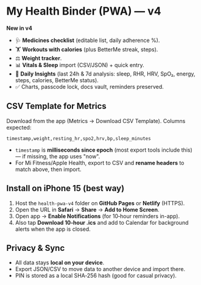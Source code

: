 # My Health Binder (PWA) — v4
**New in v4**
- 🩺 **Medicines checklist** (editable list, daily adherence %).
- 🏋️ **Workouts with calories** (plus BetterMe streak, steps).
- ⚖️ **Weight tracker**.
- 📊 **Vitals & Sleep** import (CSV/JSON) + quick entry.
- 🤖 **Daily Insights** (last 24h & 7d analysis: sleep, RHR, HRV, SpO₂, energy, steps, calories, BetterMe status).
- ✅ Charts, passcode lock, docs vault, reminders preserved.

## CSV Template for Metrics
Download from the app (Metrics → Download CSV Template). Columns expected:
```
timestamp,weight,resting_hr,spo2,hrv,bp,sleep_minutes
```
- `timestamp` is **milliseconds since epoch** (most export tools include this) — if missing, the app uses "now".
- For Mi Fitness/Apple Health, export to CSV and **rename headers** to match above, then import.

## Install on iPhone 15 (best way)
1. Host the `health-pwa-v4` folder on **GitHub Pages** or **Netlify** (HTTPS).
2. Open the URL in **Safari** → **Share** → **Add to Home Screen**.
3. Open app → **Enable Notifications** (for 10‑hour reminders in-app).
4. Also tap **Download 10‑hour .ics** and add to Calendar for background alerts when the app is closed.

## Privacy & Sync
- All data stays **local on your device**.
- Export JSON/CSV to move data to another device and import there.
- PIN is stored as a local SHA‑256 hash (good for casual privacy).
